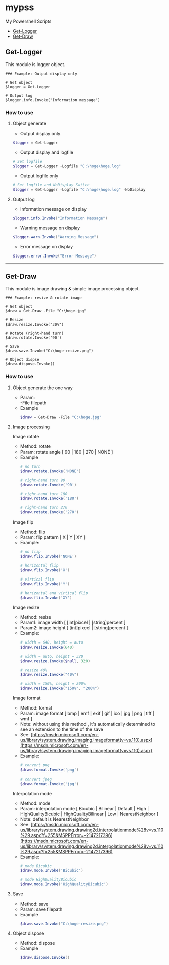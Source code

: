 mypss
====

My Powershell Scripts

* [Get-Logger](#get-logger)
* [Get-Draw](#get-draw)


## Get-Logger

This module is logger object.

```ps1:Example
### Example: Output display only

# Get object
$logger = Get-Logger

# Output log
$logger.info.Invoke("Information message")
```

### How to use

1. Object generate

   * Output display only
   ```ps1
   $logger = Get-Logger
   ```

   * Output display and logfile
   ```ps1
   # Set logfile
   $logger = Get-Logger -Logfile "C:\hoge\hoge.log"
   ```

   * Output logfile only
   ```ps1
   # Set logfile and NoDisplay Switch
   $logger = Get-Logger -Logfile "C:\hoge\hoge.log" -NoDisplay
   ```

2. Output log

   * Information message on display
   ```ps1
   $logger.info.Invoke("Information Message")
   ```

   * Warning message on display
   ```ps1
   $logger.warn.Invoke("Warning Message")
   ```

   * Error message on display
   ```ps1
   $logger.error.Invoke("Error Message")
   ```

---

## Get-Draw

This module is image drawing & simple image processing object.

```ps1:Example
### Example: resize & rotate image

# Get object
$draw = Get-Draw -File "C:\hoge.jpg"

# Resize
$draw.resize.Invoke("30%")

# Rotate (right-hand turn)
$draw.rotate.Invoke('90')

# Save
$draw.save.Invoke("C:\hoge-resize.png")

# Object dispse
$draw.dispose.Invoke()
```

### How to use

1. Object generate
   the one way
     * Param:  
       -File filepath
     * Example
       ```ps1
       $draw = Get-Draw -File "C:\hoge.jpg"
       ```

2. Image processing

   Image rotate

     * Method: rotate
     * Param: rotate angle [ 90 | 180 | 270 | NONE ]
     * Example
       ```ps1
       # no turn 
       $draw.rotate.Invoke('NONE')

       # right-hand turn 90
       $draw.rotate.Invoke('90')

       # right-hand turn 180
       $draw.rotate.Invoke('180')

       # right-hand turn 270
       $draw.rotate.Invoke('270')
       ```

   Image flip

     * Method: flip
     * Param: flip pattern [ X | Y | XY ]
     * Example: 
       ```ps1
       # no flip
       $draw.flip.Invoke('NONE')

       # horizontal flip
       $draw.flip.Invoke('X')

       # virtical flip
       $draw.flip.Invoke('Y')

       # horizontal and virtical flip
       $draw.flip.Invoke('XY')
       ```

   Image resize

     * Method: resize
     * Param1: image width [ [int]pixcel | [string]percent ]
     * Param2: image height [ [int]pixcel | [string]percent ]
     * Example: 
       ```ps1
       # width = 640, height = auto
       $draw.resize.Invoke(640)

       # width = auto, height = 320
       $draw.resize.Invoke($null, 320)

       # resize 40%
       $draw.resize.Invoke("40%")

       # width = 150%, height = 200%
       $draw.resize.Invoke("150%", "200%")
       ```

   Image format

     * Method: format
     * Param: image format [ bmp | emf | exif | gif | ico | jpg | png | tiff | wmf ]
     * Note: without using this method , it's automatically determined to see an extension to the time of the save
     * See: [https://msdn.microsoft.com/en-us/library/system.drawing.imaging.imageformat(v=vs.110).aspx](https://msdn.microsoft.com/en-us/library/system.drawing.imaging.imageformat(v=vs.110).aspx)
     * Example: 
       ```ps1
       # convert png
       $draw.format.Invoke('png')

       # convert jpeg
       $draw.format.Invoke('jpg')
       ```

    Interpolation mode

     * Method: mode
     * Param: interpolation mode [ Bicubic | Bilinear | Default | High | HighQualityBicubic | HighQualityBilinear | Low | NearestNeighbor ]
     * Note: default is NearestNeighbor
     * See: [https://msdn.microsoft.com/en-us/library/system.drawing.drawing2d.interpolationmode%28v=vs.110%29.aspx?f=255&MSPPError=-2147217396](https://msdn.microsoft.com/en-us/library/system.drawing.drawing2d.interpolationmode%28v=vs.110%29.aspx?f=255&MSPPError=-2147217396)
     * Example: 
       ```ps1
       # mode Bicubic
       $draw.mode.Invoke('Bicubic')

       # mode HighQualityBicubic
       $draw.mode.Invoke('HighQualityBicubic')
       ```

3. Save

     * Method: save
     * Param: save filepath
     * Example
       ```ps1
       $draw.save.Invoke("C:\hoge-resize.png")
       ```

4. Object dispose

     * Method: dispose
     * Example
       ```ps1
       $draw.dispose.Invoke()
       ```

